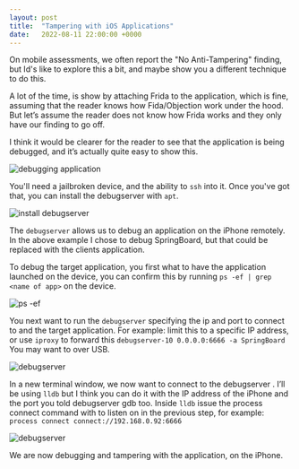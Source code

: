 ```yaml
---
layout: post
title:  "Tampering with iOS Applications"
date:   2022-08-11 22:00:00 +0000
---
```


On mobile assessments, we often report the "No Anti-Tampering" finding, but Id's like to explore this a bit, and maybe show you a different technique to do this.

A lot of the time, is show by attaching Frida to the application, which is fine, assuming that the reader knows how Fida/Objection work under the hood. But let’s assume the reader does not know how Frida works and they only have our finding to go off.

I think it would be clearer for the reader to see that the application is being debugged, and it’s actually quite easy to show this.

![debugging application](/images/2022-08-11-tampering-with-ios-applications/debugging.png)

You'll need a jailbroken device, and the ability to `ssh` into it. Once you've got that, you can install the debugserver with `apt`.

![install debugserver](/images/2022-08-11-tampering-with-ios-applications/install-debug.png)

The `debugserver` allows us to debug an application on the iPhone remotely. In the above example I chose to debug SpringBoard, but that could be replaced with the clients application.

To debug the target application, you first what to have the application launched on the device, you can confirm this by running `ps -ef | grep <name of app>` on the device.

![ps -ef](/images/2022-08-11-tampering-with-ios-applications/ps.png)

You next want to run the `debugserver` specifying the ip and port to connect to and the target application. For example:
limit this to a specific IP address, or use `iproxy` to forward this `debugserver-10 0.0.0.0:6666 -a SpringBoard` You may want to over USB.

![debugserver](/images/2022-08-11-tampering-with-ios-applications/debugserver.png)

In a new terminal window, we now want to connect to the debugserver . I’ll be using `lldb` but I think you can do it with
the IP address of the iPhone and the port you told debugserver gdb too. Inside `lldb` issue the process connect command with to listen on in the previous step, for example: `process connect connect://192.168.0.92:6666`

![debugserver](/images/2022-08-11-tampering-with-ios-applications/lldb.png)

We are now debugging and tampering with the application, on the iPhone.
